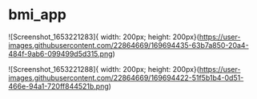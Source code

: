 # bmi_app

![Screenshot_1653221283]{ width: 200px; height: 200px}(https://user-images.githubusercontent.com/22864669/169694435-63b7a850-20a4-484f-9ab6-099499d5d315.png)


![Screenshot_1653221288]{ width: 200px; height: 200px}(https://user-images.githubusercontent.com/22864669/169694422-51f5b1b4-0d51-466e-94a1-720ff844521b.png)
